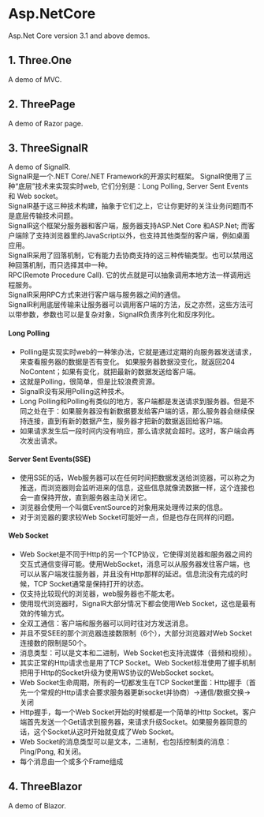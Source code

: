 # Asp.NetCore
Asp.Net Core version 3.1 and above demos.

## 1. Three.One
A demo of MVC.

## 2. ThreePage
A demo of Razor page.

## 3. ThreeSignalR
A demo of SignalR.  
SignalR是一个.NET Core/.NET Framework的开源实时框架。
SignalR使用了三种“底层”技术来实现实时web, 它们分别是：Long Polling, Server Sent Events 和 Web socket。   
SignalR基于这三种技术构建，抽象于它们之上，它让你更好的关注业务问题而不是底层传输技术问题。  
SignalR这个框架分服务器和客户端，服务器支持ASP.Net Core 和ASP.Net; 而客户端除了支持浏览器里的JavaScript以外，也支持其他类型的客户端，例如桌面应用。  
SignalR采用了回落机制，它有能力去协商支持的这三种传输类型。也可以禁用这种回落机制，而只选择其中一种。  
RPC(Remote Procedure Call). 它的优点就是可以抽象调用本地方法一样调用远程服务。  
SignalR采用RPC方式来进行客户端与服务器之间的通信。  
SignalR利用底层传输来让服务器可以调用客户端的方法，反之亦然，这些方法可以带参数，参数也可以是复杂对象，SignalR负责序列化和反序列化。  
#### Long Polling
* Polling是实现实时web的一种笨办法，它就是通过定期的向服务器发送请求，来查看服务器的数据是否有变化。
如果服务器数据没变化，就返回204 NoContent；如果有变化，就把最新的数据发送给客户端。
* 这就是Polling，很简单，但是比较浪费资源。
* SignalR没有采用Polling这种技术。
* Long Polling和Polling有类似的地方，客户端都是发送请求到服务器。但是不同之处在于：如果服务器没有新数据要发给客户端的话，那么服务器会继续保持连接，直到有新的数据产生，服务器才把新的数据返回给客户端。
* 如果请求发生后一段时间内没有响应，那么请求就会超时。这时，客户端会再次发出请求。
#### Server Sent Events(SSE)
* 使用SSE的话，Web服务器可以在任何时间把数据发送给浏览器，可以称之为推送，而浏览器则会监听进来的信息，这些信息就像流数据一样，这个连接也会一直保持开放，直到服务器主动关闭它。
* 浏览器会使用一个叫做EventSource的对象用来处理传过来的信息。
* 对于浏览器的要求较Web Socket可能好一点，但是也存在同样的问题。
#### Web Socket
* Web Socket是不同于Http的另一个TCP协议，它使得浏览器和服务器之间的交互式通信变得可能。使用WebSocket，消息可以从服务器发往客户端，也可以从客户端发往服务器，并且没有Http那样的延迟。信息流没有完成的时候，TCP Socket通常是保持打开的状态。
* 仅支持比较现代的浏览器，web服务器也不能太老。  
* 使用现代浏览器时，SignalR大部分情况下都会使用Web Socket，这也是最有效的传输方式。
* 全双工通信：客户端和服务器可以同时往对方发送消息。
* 并且不受SEE的那个浏览器连接数限制（6个），大部分浏览器对Web Socket连接数的限制是50个。
* 消息类型：可以是文本和二进制，Web Socket也支持流媒体（音频和视频）。
* 其实正常的Http请求也是用了TCP Socket。Web Socket标准使用了握手机制把用于Http的Socket升级为使用WS协议的WebSocket socket。
* Web Socket生命周期，所有的一切都发生在TCP Socket里面：Http握手（首先一个常规的Http请求会要求服务器更新socket并协商）->通信/数据交换->关闭
* Http握手，每一个Web Socket开始的时候都是一个简单的Http Socket。客户端首先发送一个Get请求到服务器，来请求升级Socket。如果服务器同意的话，这个Socket从这时开始就变成了Web Socket。   
* Web Socket的消息类型可以是文本，二进制，也包括控制类的消息：Ping/Pong, 和关闭。
* 每个消息由一个或多个Frame组成


## 4. ThreeBlazor
A demo of Blazor.
